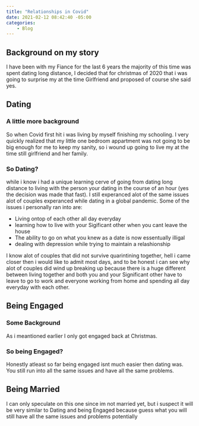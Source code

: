 ```yaml
---
title: "Relationships in Covid"
date: 2021-02-12 08:42:40 -05:00
categories:
    - Blog
---
```


## Background on my story
I have been with my Fiance for the last 6 years the majority of this time was spent dating long distance, I decided that for christmas of 2020 that i was going to surprise my at the time Girlfriend and proposed of course she said yes.

## Dating
### A little more background
So when Covid first hit i was living by myself finishing my schooling. I very quickly realized that my little one bedroom appartment was not going to be big enough for me to keep my sanity, so i wound up going to live my at the time still girlfriend and her family.

### So Dating?
while i know i had a unique learning cerve of going from dating long distance to living with the person your dating in the course of an hour (yes the decision was made that fast). I still experanced alot of the same issues alot of couples experanced while dating in a global pandemic. Some of the issues i personally ran into are:
* Living ontop of each other all day everyday
* learning how to live with your Sigificant other when you cant leave the house
* The ability to go on what you knew as a date is now essentually illigal
* dealing with depression while trying to maintain a relashionship

I know alot of couples that did not survive quarintining together, hell i came closer then i would like to admit most days, and to be honest i can see why alot of couples did wind up breaking up because there is a huge different between living together and both you and your Significant other have to leave to go to work and everyone working from home and spending all day everyday with each other.

## Being Engaged
### Some Background
As i meantioned earlier I only got engaged back at Christmas.

### So being Engaged?
Honestly atleast so far being engaged isnt much easier then dating was. You still run into all the same issues and have all the same problems.

## Being Married
I can only speculate on this one since im not married yet, but i suspect it will be very similar to Dating and being Engaged because guess what you will still have all the same issues and problems potentially